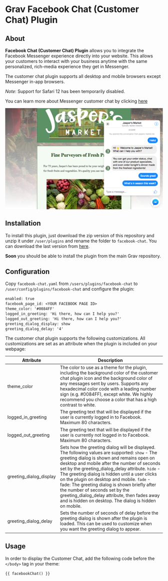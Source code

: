 # Grav Facebook Chat (Customer Chat) Plugin

## About

**Facebook Chat (Customer Chat) Plugin** allows you to integrate the Facebook Messenger experience directly into your website. This allows your customers to interact with your business anytime with the same personalized, rich-media experience they get in Messenger.

The customer chat plugin supports all desktop and mobile browsers except Messenger in-app browsers.

*Note*: Support for Safari 12 has been temporarily disabled.

You can learn more about Messenger customer chat by clicking [here](https://developers.facebook.com/docs/messenger-platform/discovery/customer-chat-plugin/)

![](assets/git/customer_chat_plugin_example.png)

## Installation

To install this plugin, just download the zip version of this repository and unzip it under `/user/plugins` and rename the folder to `facebook-chat`. You can download the last version from [here](https://github.com/Kuzmanov/grav-plugin-facebook-chat/releases).

**Soon** you should be able to install the plugin from the main Grav repository.

## Configuration

Copy `facebook-chat.yaml` from `/users/plugins/facebook-chat` to `/user/config/plugins/facebook-chat` and configure the plugin:

```
enabled: true
facebook_page_id: <YOUR FACEBOOK PAGE ID>
theme_color: '#0084FF'
logged_in_greeting: 'Hi there, how can I help you?'
logged_out_greeting: 'Hi there, how can I help you?'
greeting_dialog_display: show
greeting_dialog_delay: '4'
```

The customer chat plugin supports the following customizations. All customizations are set as an attribute when the plugin is included on your webpage:

| Attribute | Description |
| --------- | ----------- |
| theme_color | The color to use as a theme for the plugin, including the background color of the customer chat plugin icon and the background color of any messages sent by users. Supports any hexadecimal color code with a leading number sign (e.g. #0084FF), except white. We highly recommend you choose a color that has a high contrast to white. |
| logged_in_greeting | The greeting text that will be displayed if the user is currently logged in to Facebook. Maximum 80 characters. |
| logged_out_greeting | The greeting text that will be displayed if the user is currently not logged in to Facebook. Maximum 80 characters. |
| greeting_dialog_display | Sets how the greeting dialog will be displayed. The following values are supported: `show` - The greeting dialog is shown and remains open on desktop and mobile after the number of seconds set by the greeting_dialog_delay attribute. `hide` - The greeting dialog is hidden until a user clicks on the plugin on desktop and mobile. `fade` - fade: The greeting dialog is shown briefly after the number of seconds set by the greeting_dialog_delay attribute, then fades away and is hidden on desktop. The dialog is hidden on mobile. |
| greeting_dialog_delay | Sets the number of seconds of delay before the greeting dialog is shown after the plugin is loaded. This can be used to customize when you want the greeting dialog to appear. |

## Usage

In order to display the Customer Chat, add the following code before the `</body>` tag in your theme:

```
{{ facebookChat() }}
```
